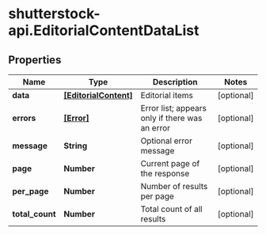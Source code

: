 # shutterstock-api.EditorialContentDataList

## Properties
Name | Type | Description | Notes
------------ | ------------- | ------------- | -------------
**data** | [**[EditorialContent]**](EditorialContent.md) | Editorial items | [optional] 
**errors** | [**[Error]**](Error.md) | Error list; appears only if there was an error | [optional] 
**message** | **String** | Optional error message | [optional] 
**page** | **Number** | Current page of the response | [optional] 
**per_page** | **Number** | Number of results per page | [optional] 
**total_count** | **Number** | Total count of all results | [optional] 


